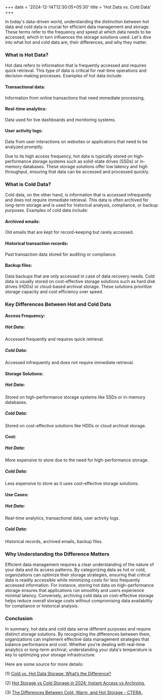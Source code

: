 +++
date = '2024-12-14T12:30:05+05:30'
title = 'Hot Data vs. Cold Data'
+++

In today's data-driven world, understanding the distinction between hot data and cold data is crucial for efficient data management and storage. These terms refer to the frequency and speed at which data needs to be accessed, which in turn influences the storage solutions used. Let's dive into what hot and cold data are, their differences, and why they matter.

### What is Hot Data?
Hot data refers to information that is frequently accessed and requires quick retrieval. This type of data is critical for real-time operations and decision-making processes. Examples of hot data include:
#### Transactional data: 
Information from online transactions that need immediate processing.
#### Real-time analytics:
 Data used for live dashboards and monitoring systems.
#### User activity logs:
 Data from user interactions on websites or applications that need to be analyzed promptly.

Due to its high access frequency, hot data is typically stored on high-performance storage systems such as solid-state drives (SSDs) or in-memory databases. These storage solutions offer low latency and high throughput, ensuring that data can be accessed and processed quickly.

### What is Cold Data?
Cold data, on the other hand, is information that is accessed infrequently and does not require immediate retrieval. This data is often archived for long-term storage and is used for historical analysis, compliance, or backup purposes. Examples of cold data include:

#### Archived emails: 
Old emails that are kept for record-keeping but rarely accessed.
#### Historical transaction records:
Past transaction data stored for auditing or compliance.
#### Backup files:
 Data backups that are only accessed in case of data recovery needs.
Cold data is usually stored on cost-effective storage solutions such as hard disk drives (HDDs) or cloud-based archival storage. These solutions prioritize storage capacity and cost efficiency over speed.

### Key Differences Between Hot and Cold Data
#### Access Frequency:

##### Hot Data:
 Accessed frequently and requires quick retrieval.
##### Cold Data:
 Accessed infrequently and does not require immediate retrieval.

#### Storage Solutions:

##### Hot Data: 
Stored on high-performance storage systems like SSDs or in-memory databases.
##### Cold Data: 
Stored on cost-effective solutions like HDDs or cloud archival storage.

#### Cost:

##### Hot Data: 
More expensive to store due to the need for high-performance storage.
##### Cold Data: 
Less expensive to store as it uses cost-effective storage solutions.

#### Use Cases:

##### Hot Data: 
Real-time analytics, transactional data, user activity logs.
##### Cold Data: 
Historical records, archived emails, backup files.

### Why Understanding the Difference Matters
Efficient data management requires a clear understanding of the nature of your data and its access patterns. By categorizing data as hot or cold, organizations can optimize their storage strategies, ensuring that critical data is readily accessible while minimizing costs for less frequently accessed information.
For instance, storing hot data on high-performance storage ensures that applications run smoothly and users experience minimal latency. Conversely, archiving cold data on cost-effective storage helps reduce overall storage costs without compromising data availability for compliance or historical analysis.

### Conclusion
In summary, hot data and cold data serve different purposes and require distinct storage solutions. By recognizing the differences between them, organizations can implement effective data management strategies that balance performance and cost. Whether you're dealing with real-time analytics or long-term archival, understanding your data's temperature is key to optimizing your storage infrastructure.


Here are some source for more details:

(1) [Cold vs. Hot Data Storage: What’s the Difference?](https://www.dataversity.net/cold-vs-hot-data-storage-whats-the-difference/.) 

(2) [Hot Storage vs Cold Storage in 2024: Instant Access vs Archiving.](https://www.cloudwards.net/hot-storage-vs-cold-storage/.)

(3) [The Differences Between Cold, Warm, and Hot Storage - CTERA.](https://www.ctera.com/blog/differences-hot-warm-cold-file-storage/.)